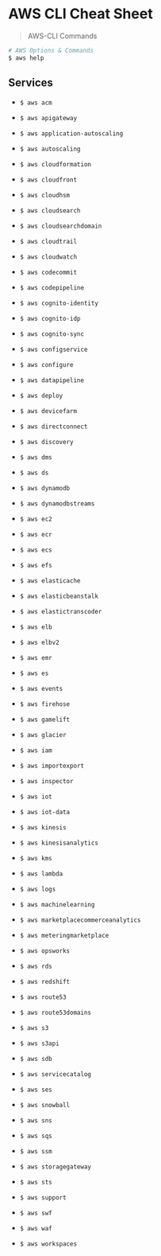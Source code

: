 # AWS CLI Cheat Sheet

> AWS-CLI Commands

```bash
# AWS Options & Commands
$ aws help
```

## Services

* `$ aws acm`

* `$ aws apigateway`

* `$ aws application-autoscaling`

* `$ aws autoscaling`

* `$ aws cloudformation`

* `$ aws cloudfront`

* `$ aws cloudhsm`

* `$ aws cloudsearch`

* `$ aws cloudsearchdomain`

* `$ aws cloudtrail`

* `$ aws cloudwatch`

* `$ aws codecommit`

* `$ aws codepipeline`

* `$ aws cognito-identity`

* `$ aws cognito-idp`

* `$ aws cognito-sync`

* `$ aws configservice`

* `$ aws configure`

* `$ aws datapipeline`

* `$ aws deploy`

* `$ aws devicefarm`

* `$ aws directconnect`

* `$ aws discovery`

* `$ aws dms`

* `$ aws ds`

* `$ aws dynamodb`

* `$ aws dynamodbstreams`

* `$ aws ec2`

* `$ aws ecr`

* `$ aws ecs`

* `$ aws efs`

* `$ aws elasticache`

* `$ aws elasticbeanstalk`

* `$ aws elastictranscoder`

* `$ aws elb`

* `$ aws elbv2`

* `$ aws emr`

* `$ aws es`

* `$ aws events`

* `$ aws firehose`

* `$ aws gamelift`

* `$ aws glacier`

* `$ aws iam`

* `$ aws importexport`

* `$ aws inspector`

* `$ aws iot`

* `$ aws iot-data`

* `$ aws kinesis`

* `$ aws kinesisanalytics`

* `$ aws kms`

* `$ aws lambda`

* `$ aws logs`

* `$ aws machinelearning`

* `$ aws marketplacecommerceanalytics`

* `$ aws meteringmarketplace`

* `$ aws opsworks`

* `$ aws rds`

* `$ aws redshift`

* `$ aws route53`

* `$ aws route53domains`

* `$ aws s3`

* `$ aws s3api`

* `$ aws sdb`

* `$ aws servicecatalog`

* `$ aws ses`

* `$ aws snowball`

* `$ aws sns`

* `$ aws sqs`

* `$ aws ssm`

* `$ aws storagegateway`

* `$ aws sts`

* `$ aws support`

* `$ aws swf`

* `$ aws waf`

* `$ aws workspaces`
